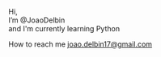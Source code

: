  Hi, <br> I’m @JoaoDelbin   <br>
 and I'm currently learning Python

How to reach me 
joao.delbin17@gmail.com

<!---
JoaoDelbin/JoaoDelbin is a ✨ special ✨ repository because its `README.md` (this file) appears on your GitHub profile.
You can click the Preview link to take a look at your changes.
--->
